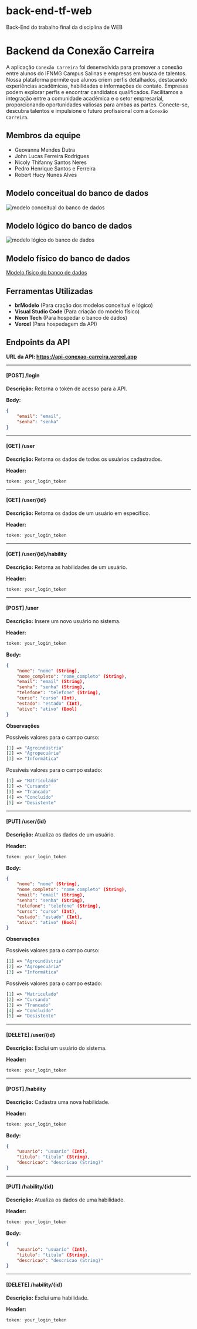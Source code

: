 # back-end-tf-web
Back-End do trabalho final da disciplina de WEB

# Backend da Conexão Carreira

A aplicação `Conexão Carreira` foi desenvolvida para promover a conexão entre alunos do IFNMG Campus Salinas e empresas em busca de talentos. Nossa plataforma permite que alunos criem perfis detalhados, destacando experiências acadêmicas, habilidades e informações de contato. Empresas podem explorar perfis e encontrar candidatos qualificados. Facilitamos a integração entre a comunidade acadêmica e o setor empresarial, proporcionando oportunidades valiosas para ambas as partes. Conecte-se, descubra talentos e impulsione o futuro profissional com a `Conexão Carreira`.

## Membros da equipe

- Geovanna Mendes Dutra
- John Lucas Ferreira Rodrigues
- Nicoly Thifanny Santos Neres
- Pedro Henrique Santos e Ferreira
- Robert Hucy Nunes Alves

## Modelo conceitual do banco de dados

![modelo conceitual do banco de dados](db/conceitual.png)

## Modelo lógico do banco de dados

![modelo lógico do banco de dados](db/logico.png)

## Modelo físico do banco de dados

[Modelo físico do banco de dados](db/DDL.sql)

## Ferramentas Utilizadas
- **brModelo** (Para cração dos modelos conceitual e lógico)
- **Visual Studio Code** (Para criação do modelo físico)
- **Neon Tech** (Para hospedar o banco de dados)
- **Vercel** (Para hospedagem da API)

## Endpoints da API

**URL da API: https://api-conexao-carreira.vercel.app**

---
#### [POST] /login

**Descrição:** Retorna o token de acesso para a API.

**Body:**
```json
{
    "email": "email",
    "senha": "senha"
}
```

---
#### [GET] /user

**Descrição:** Retorna os dados de todos os usuários cadastrados.

**Header:**
```js
token: your_login_token
```

---
#### [GET] /user/{id}

**Descrição:** Retorna os dados de um usuário em específico.

**Header:**
```js
token: your_login_token
```

---
#### [GET] /user/{id}/hability

**Descrição:** Retorna as habilidades de um usuário.

**Header:**
```js
token: your_login_token
```

---
#### [POST] /user

**Descrição:** Insere um novo usuário no sistema.

**Header:**
```js
token: your_login_token
```

**Body:**
```json
{
    "nome": "nome" (String),
    "nome_completo": "nome_completo" (String),
    "email": "email" (String),
    "senha": "senha" (String),
    "telefone": "telefone" (String),
    "curso": "curso" (Int),
    "estado": "estado" (Int),
    "ativo": "ativo" (Bool)
}
```

**Observações**

Possíveis valores para o campo curso:

```php
[1] => "Agroindústria"
[2] => "Agropecuária"
[3] => "Informática"
```

Possíveis valores para o campo estado:

```php
[1] => "Matriculado"
[2] => "Cursando"
[3] => "Trancado"
[4] => "Concluído"
[5] => "Desistente"
```

---
#### [PUT] /user/{id}

**Descrição:** Atualiza os dados de um usuário.

**Header:**
```js
token: your_login_token
```

**Body:**
```json
{
    "nome": "nome" (String),
    "nome_completo": "nome_completo" (String),
    "email": "email" (String),
    "senha": "senha" (String),
    "telefone": "telefone" (String),
    "curso": "curso" (Int),
    "estado": "estado" (Int),
    "ativo": "ativo" (Bool)
}
```

**Observações**

Possíveis valores para o campo curso:

```php
[1] => "Agroindústria"
[2] => "Agropecuária"
[3] => "Informática"
```

Possíveis valores para o campo estado:

```php
[1] => "Matriculado"
[2] => "Cursando"
[3] => "Trancado"
[4] => "Concluído"
[5] => "Desistente"
```

---
#### [DELETE] /user/{id}

**Descrição:** Exclui um usuário do sistema.

**Header:**
```js
token: your_login_token
```

---
#### [POST] /hability

**Descrição:** Cadastra uma nova habilidade.

**Header:**
```js
token: your_login_token
```

**Body:**
```json
{
    "usuario": "usuario" (Int),
    "titulo": "titulo" (String),
    "descricao": "descricao (String)"
}
```

---
#### [PUT] /hability/{id}

**Descrição:** Atualiza os dados de uma habilidade.

**Header:**
```js
token: your_login_token
```

**Body:**
```json
{
    "usuario": "usuario" (Int),
    "titulo": "titulo" (String),
    "descricao": "descricao (String)"
}
```

---
#### [DELETE] /hability/{id}

**Descrição:** Exclui uma habilidade.

**Header:**
```js
token: your_login_token
```
